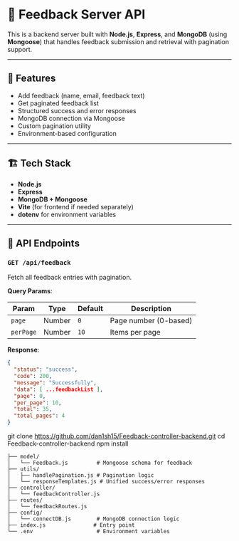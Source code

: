 # 📡 Feedback Server API

This is a backend server built with **Node.js**, **Express**, and **MongoDB** (using **Mongoose**) that handles feedback submission and retrieval with pagination support.

---

## 🚀 Features

- Add feedback (name, email, feedback text)
- Get paginated feedback list
- Structured success and error responses
- MongoDB connection via Mongoose
- Custom pagination utility
- Environment-based configuration

---

## 🏗️ Tech Stack

- **Node.js**
- **Express**
- **MongoDB + Mongoose**
- **Vite** (for frontend if needed separately)
- **dotenv** for environment variables

---

## 🧪 API Endpoints

### `GET /api/feedback`

Fetch all feedback entries with pagination.

**Query Params**:

| Param     | Type   | Default | Description           |
|-----------|--------|---------|-----------------------|
| `page`    | Number | `0`     | Page number (0-based) |
| `perPage` | Number | `10`    | Items per page        |

**Response**:
```json
{
  "status": "success",
  "code": 200,
  "message": "Successfully",
  "data": [ ...feedbackList ],
  "page": 0,
  "per_page": 10,
  "total": 35,
  "total_pages": 4
}
```


git clone https://github.com/dan1sh15/Feedback-controller-backend.git
cd Feedback-controller-backend
npm install

```
├── model/
│   └── Feedback.js         # Mongoose schema for feedback
├── utils/
│   ├── handlePagination.js # Pagination logic
│   └── responseTemplates.js # Unified success/error responses
├── controller/
│   └── feedbackController.js
├── routes/
│   └── feedbackRoutes.js
├── config/
│   └── connectDB.js        # MongoDB connection logic
├── index.js               # Entry point
└── .env                    # Environment variables

```
